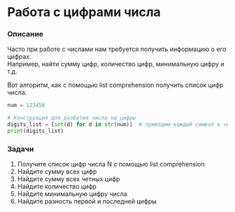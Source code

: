 # Работа с цифрами числа

### Описание
Часто при работе с числами нам требуется получить информацию о его цифрах.  
Например, найти сумму цифр, количество цифр, минимальную цифру и т.д.  

Вот алгоритм, как с помощью list comprehension получить список цифр числа.
```python
num = 123456

# Конструкция для разбития числа на цифры
digits_list = [int(d) for d in str(num)]  # приводим каждый символ к числу
print(digits_list)
```


### Задачи
1. Получите список цифр числа N с помощью list comprehension
1. Найдите сумму всех цифр
1. Найдите сумму всех четных цифр
1. Найдите количество цифр
1. Найдите минимальную цифру числа
1. Найдите разность первой и последней цифры
